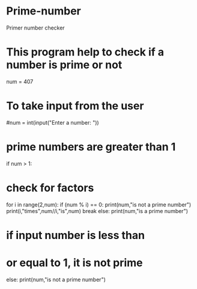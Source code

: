 # Prime-number
Primer number checker
# This program help to check if a number is prime or not

num = 407

# To take input from the user
#num = int(input("Enter a number: "))

# prime numbers are greater than 1
if num > 1:
   # check for factors
   for i in range(2,num):
       if (num % i) == 0:
           print(num,"is not a prime number")
           print(i,"times",num//i,"is",num)
           break
   else:
       print(num,"is a prime number")
       
# if input number is less than
# or equal to 1, it is not prime
else:
   print(num,"is not a prime number")
